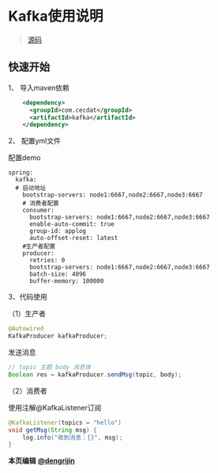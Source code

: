 # Kafka使用说明

> [源码](http://gitlab.cecdat.com/framework/backend/rock/tree/develop/examples/kafka-demo)



## 快速开始

1、 导入maven依赖

``` xml
    <dependency>
      <groupId>com.cecdat</groupId>
      <artifactId>kafka</artifactId>
    </dependency>

```

2、 配置yml文件

配置demo

``` properties
spring:
  kafka:
  # 启动地址
    bootstrap-servers: node1:6667,node2:6667,node3:6667
    # 消费者配置
    consumer:
      bootstrap-servers: node1:6667,node2:6667,node3:6667
      enable-auto-commit: true
      group-id: applog
      auto-offset-reset: latest
    #生产者配置  
    producer:
      retries: 0
      bootstrap-servers: node1:6667,node2:6667,node3:6667
      batch-size: 4096
      buffer-memory: 100000
```

3、代码使用

（1）生产者

```java
@Autowired
KafkaProducer kafkaProducer;
```

发送消息

``` java
// topic 主题 body 消息体
Boolean res = kafkaProducer.sendMsg(topic, body);
```



（2）消费者

使用注解@KafkaListener订阅

```java
@KafkaListener(topics = "hello")
void getMsg(String msg) {
    log.info("收到消息：{}", msg);
}
```

**本页编辑**      **[@dengrijin](http://192.168.1.23/demgrijin)**